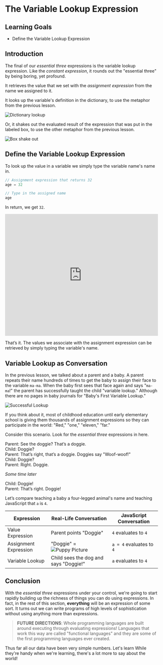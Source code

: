 # The Variable Lookup Expression

## Learning Goals

* Define the Variable Lookup Expression

## Introduction

The final of our _essential three_ expressions is the variable lookup
expression. Like the _constant expression_, it rounds out the "essential three"
by being boring, yet profound.

It retrieves the value that we set with the _assignment expression_ from the
name we assigned to it.

It looks up the variable's definition in the dictionary, to use the metaphor from the previous lesson.

![Dictionary lookup](https://curriculum-content.s3.amazonaws.com/programming-univbasics/the-assignment-expression/Image_87B_VariableNamingMetaphors.png)

Or, it shakes out the evaluated result of the expression that was put in the
labeled box, to use the other metaphor from the previous lesson.

![Box shake out](https://curriculum-content.s3.amazonaws.com/programming-univbasics/the-assignment-expression/Image_87D_VariableNamingMetaphors.png)

## Define the Variable Lookup Expression

To look up the value in a variable we simply type the variable name's name in.

```js
// Assignment expression that returns 32
age = 32

// Type in the assigned name
age
```

In return, we get `32`.

<iframe height="400px" width="100%" src="https://repl.it/@MaxwellBenton2/TraumaticQuixoticDriver?lite=true" scrolling="no" frameborder="no" allowtransparency="true" allowfullscreen="true" sandbox="allow-forms allow-pointer-lock allow-popups allow-same-origin allow-scripts allow-modals"></iframe>

That’s it. The values we associate with the assignment expression can be retrieved by simply typing the variable's name.

## Variable Lookup as Conversation

In the previous lesson, we talked about a parent and a baby. A parent repeats
their name hundreds of times to get the baby to assign their face to the
variable `ma-ma`. When the baby first sees that face again and says "`ma-ma`!"
the parent has successfully taught the child "variable lookup." Although there
are no pages in baby journals for "Baby's First Variable Lookup."

![Successful Lookup](https://curriculum-content.s3.amazonaws.com/programming-univbasics/the-assignment-expression/Image_55_Mama-Baby_4.png)

If you think about it, most of childhood education until early elementary
school is giving them thousands of assignment expressions so they can
participate in the world: "Red," "one," "eleven," "far."

Consider this scenario. Look for the _essential three_ expressions in here.

<!-- Don't trim trailing whitespace, used to force newline -->

Parent: See the doggie? That’s a doggie.  
Child: Doggie?  
Parent: That’s right, that’s a doggie. Doggies say "Woof-woof!"  
Child: Doggie?  
Parent: Right. Doggie.  

_Some time later_

Child: Doggie!  
Parent: That’s right. Doggie!  

Let’s compare teaching a baby a four-legged animal's name and teaching JavaScript
that `a` is `4`.

|Expression|Real-Life Conversation|JavaScript Conversation|
|----------|----------------------|-----------------|
|Value Expression|Parent points "Doggie"|`4` evaluates to `4`|
|Assignment Expression|"Doggie" = ![Puppy Picture](https://curriculum-content.s3.amazonaws.com/programming-univbasics/the-variable-lookup-expression/small_puppy.JPG)|`a = 4` evaluates to `4`|
|Variable Lookup|Child sees the dog and says "Doggie!"|`a` evaluates to `4`|

## Conclusion

With the _essential three_ expressions under your control, we're going to start
rapidly building up the richness of things you can do using expressions. In
fact, in the rest of this section, **everything** will be an expression of some
sort. It turns out we can write programs of high levels of sophistication
without using anything more than expressions.

> **FUTURE DIRECTIONS**: Whole programming languages are built around executing
> through evaluating expressions! Languages that work this way are called
> "functional languages" and they are some of the first programming languages
> ever created.

Thus far all our data have been very simple numbers. Let's learn While they're
handy when we're learning, there's a lot more to say about the world!

